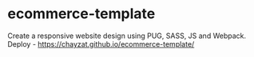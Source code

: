 # ecommerce-template
Create a responsive website design using PUG, SASS, JS and Webpack.
Deploy - https://chayzat.github.io/ecommerce-template/
